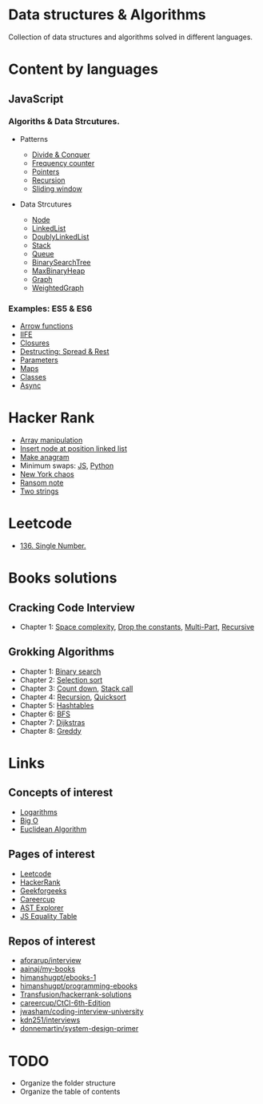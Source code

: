 # Data structures & Algorithms

Collection of data structures and algorithms solved in different languages.

# Content by languages

## JavaScript

### Algoriths & Data Strcutures.

-   Patterns

    -   [Divide & Conquer](javascript/ads/patterns/divide_conquer.js)
    -   [Frequency counter](javascript/ads/patterns/frequency_counter.js)
    -   [Pointers](javascript/ads/patterns/pointers.js)
    -   [Recursion](javascript/ads/patterns/recursion.js)
    -   [Sliding window](javascript/ads/patterns/sliding_window.js)

-   Data Strcutures

    -   [Node](javascript/ads/datastructures/Node.js)
    -   [LinkedList](javascript/ads/datastructures/LinkedList.js)
    -   [DoublyLinkedList](javascript/ads/datastructures/DoublyLinkedList.js)
    -   [Stack](javascript/ads/datastructures/Stack.js)
    -   [Queue](javascript/ads/datastructures/Queue.js)
    -   [BinarySearchTree](javascript/ads/datastructures/BinarySearchTree.js)
    -   [MaxBinaryHeap](javascript/ads/datastructures/MaxBinaryHeap.js)
    -   [Graph](javascript/ads/datastructures/Graph.js)
    -   [WeightedGraph](javascript/ads/datastructures/WeightedGraph.js)

### Examples: ES5 & ES6

-   [Arrow functions](javascript/cjs/arrow.js)
-   [IIFE](javascript/cjs/IIFE.js)
-   [Closures](javascript/cjs/closures.js)
-   [Destructing: Spread & Rest](javascript/cjs/destructing.js)
-   [Parameters](javascript/cjs/parameters.js)
-   [Maps](javascript/cjs/maps.js)
-   [Classes](javascript/cjs/classes.js)
-   [Async](javascript/cjs/async.js)

# Hacker Rank

-   [Array manipulation](platforms/hackerrank/array_manipulation.js)
-   [Insert node at position linked list](platforms/hackerrank/insert_node_at_position_linked_list.js)
-   [Make anagram](platforms/hackerrank/make_anagram.js)
-   Minimum swaps: [JS](platforms/hackerrank/minimum_swaps.js), [Python](platforms/hackerrank/minimum_swaps.py)
-   [New York chaos](platforms/hackerrank/new_york_chaos.js)
-   [Ransom note](platforms/hackerrank/ransom_note.js)
-   [Two strings](platforms/hackerrank/two_strings.js)

# Leetcode

-   [136. Single Number.](platforms/leetcode/single_number.js)


# Books solutions

## Cracking Code Interview

-   Chapter 1: [Space complexity](books/crco/chapter0/space_complexity.py), [Drop the constants](books/crco/chapter0/drop_constants.py), [Multi-Part](books/crco/chapter0/multi_part.py), [Recursive](books/crco/chapter0/recursive.py)

## Grokking Algorithms

-   Chapter 1: [Binary search](books/grokking/chapter1/binary_search.py)
-   Chapter 2: [Selection sort](books/grokking/chapter2/selection_sort.py)
-   Chapter 3: [Count down](books/grokking/chapter3/count_down.py), [Stack call](books/grokking/chapter3/stack.py)
-   Chapter 4: [Recursion](books/grokking/chapter4/recursive.py), [Quicksort](books/grokking/chapter4/quicksort.py)
-   Chapter 5: [Hashtables](books/grokking/chapter5/hastable.py)
-   Chapter 6: [BFS](books/grokking/chapter6/breadth_first_search.py)
-   Chapter 7: [Dijkstras](books/grokking/chapter7/dijkstras.py)
-   Chapter 8: [Greddy](books/grokking/chapter7/greddy.py)

# Links

## Concepts of interest

-   [Logarithms](https://www.khanacademy.org/math/algebra2/x2ec2f6f830c9fb89:logs/x2ec2f6f830c9fb89:log-intro/v/logarithms)
-   [Big O](https://www.youtube.com/watch?v=v4cd1O4zkGw)
-   [Euclidean Algorithm](https://www.khanacademy.org/computing/computer-science/cryptography/modarithmetic/a/the-euclidean-algorithm)

## Pages of interest

-   [Leetcode](https://leetcode.com/)
-   [HackerRank](https://www.hackerrank.com/)
-   [Geekforgeeks](https://www.geeksforgeeks.org/)
-   [Careercup](https://www.careercup.com/)
-   [AST Explorer](https://astexplorer.net/)
-   [JS Equality Table](https://dorey.github.io/JavaScript-Equality-Table/)

## Repos of interest

-   [aforarup/interview](https://github.com/aforarup/interview)
-   [aainaj/my-books](https://github.com/aainaj/my-books)
-   [himanshugpt/ebooks-1](https://github.com/himanshugpt/ebooks-1)
-   [himanshugpt/programming-ebooks](https://github.com/himanshugpt/programming-ebooks)
-   [Transfusion/hackerrank-solutions](https://github.com/Transfusion/hackerrank-solutions)
-   [careercup/CtCI-6th-Edition](https://github.com/careercup/CtCI-6th-Edition)
-   [jwasham/coding-interview-university](https://github.com/jwasham/coding-interview-university)
-   [kdn251/interviews](https://github.com/kdn251/interviews)
-   [donnemartin/system-design-primer](https://github.com/donnemartin/system-design-primer)

# TODO

-   Organize the folder structure
-   Organize the table of contents
